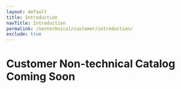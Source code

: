 ```yaml
---
layout: default
title: Introduction
navTitle: Introduction
permalink: /nontechnical/customer/introduction/
exclude: true
---
```


# Customer Non-technical Catalog Coming Soon
<br />
<br />
<br />
<br /> 
<br />
<br /> 
<br />
<br />
<br /> 
<br />
<br /> 
<br />
<br /> 
<br />
<br /> 
<br /> 
<br /> 
<br /> 
<br /> 
<br /> 
<br /> 
<br /> 
<br /> 
<br /> 
<br /> 
<br /> 
<br /> 
<br /> 
<br /> 
<br />  
<br /> 
